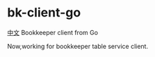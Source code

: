 # bk-client-go
[中文](README_zh.md) Bookkeeper client from Go 

Now,working for bookkeeper table service client.